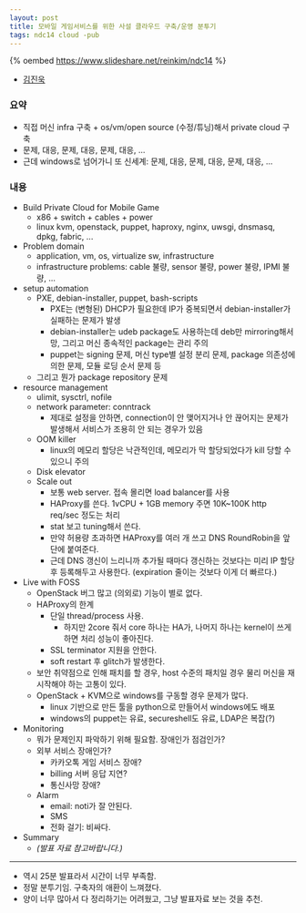 ```yaml
---
layout: post
title: 모바일 게임서비스를 위한 사설 클라우드 구축/운영 분투기
tags: ndc14 cloud -pub
---
```


{% oembed https://www.slideshare.net/reinkim/ndc14 %}

* [김진욱](https://rein.kr/blog/)

### 요약 ###

* 직접 머신 infra 구축 + os/vm/open source (수정/튜닝)해서 private cloud 구축
* 문제, 대응, 문제, 대응, 문제, 대응, ...
* 근데 windows로 넘어가니 또 신세계: 문제, 대응, 문제, 대응, 문제, 대응, ...

### 내용 ###

* Build Private Cloud for Mobile Game
	* x86 + switch + cables + power
	* linux kvm, openstack, puppet, haproxy, nginx, uwsgi, dnsmasq, dpkg, fabric, ...
* Problem domain
	* application, vm, os, virtualize sw, infrastructure
	* infrastructure problems: cable 불량, sensor 불량, power 불량, IPMI 불량, ...
* setup automation
	* PXE, debian-installer, puppet, bash-scripts
		* PXE는 (변형된) DHCP가 필요한데 IP가 중복되면서 debian-installer가 실패하는 문제가 발생
		* debian-installer는 udeb package도 사용하는데 deb만 mirroring해서 망, 그리고 머신 종속적인 package는 관리 주의
		* puppet는 signing 문제, 머신 type별 설정 분리 문제, package 의존성에 의한 문제, 모듈 로딩 순서 문제 등
	* 그리고 뭔가 package repository 문제
* resource management
	* ulimit, sysctrl, nofile
	* network parameter: conntrack
		* 제대로 설정을 안하면, connection이 안 맺어지거나 안 끊어지는 문제가 발생해서 서비스가 조용히 안 되는 경우가 있음
	* OOM killer
		* linux의 메모리 할당은 낙관적인데, 메모리가 막 할당되었다가 kill 당할 수 있으니 주의
	* Disk elevator
	* Scale out
		* 보통 web server. 접속 몰리면 load balancer를 사용
		* HAProxy를 쓴다. 1vCPU + 1GB memory 주면 10K~100K http req/sec 정도는 처리
		* stat 보고 tuning해서 쓴다.
		* 만약 허용량 초과하면 HAProxy를 여러 개 쓰고 DNS RoundRobin을 앞단에 붙여준다.
		* 근데 DNS 갱신이 느리니까 추가될 때마다 갱신하는 것보다는 미리 IP 할당 후 등록해두고 사용한다. (expiration 줄이는 것보다 이게 더 빠르다.)
* Live with FOSS
	* OpenStack 버그 많고 (의외로) 기능이 별로 없다.
	* HAProxy의 한계
		* 단일 thread/process 사용.
			* 하지만 2core 줘서 core 하나는 HA가, 나머지 하나는 kernel이 쓰게하면 처리 성능이 좋아진다.
		* SSL terminator 지원을 안한다.
		* soft restart 후 glitch가 발생한다.
	* 보안 취약점으로 인해 패치를 할 경우, host 수준의 패치일 경우 물리 머신을 재시작해야 하는 고통이 있다.
	* OpenStack + KVM으로 windows를 구동할 경우 문제가 많다.
		* linux 기반으로 만든 툴을 python으로 만들어서 windows에도 배포
		* windows의 puppet는 유료, secureshell도 유료, LDAP은 복잡(?)
* Monitoring
	* 뭐가 문제인지 파악하기 위해 필요함. 장애인가 점검인가?
	* 외부 서비스 장애인가?
		* 카카오톡 게임 서비스 장애?
		* billing 서버 응답 지연?
		* 통신사망 장애?
	* Alarm
		* email: noti가 잘 안된다.
		* SMS
		* 전화 걸기: 비싸다.
* Summary
	* *(발표 자료 참고바랍니다.)*

----------

* 역시 25분 발표라서 시간이 너무 부족함.
* 정말 분투기임. 구축자의 애환이 느껴졌다.
* 양이 너무 많아서 다 정리하기는 어려웠고, 그냥 발표자료 보는 것을 추천.